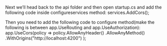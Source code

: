 Next we’ll head back to the api folder and then open startup.cs and add the following code inside configureservices method:
services.AddCors();

Then you need to add the following code to configure method(make the following is between app.UseRouting and app.UseAuthorization):
app.UseCors(policy =>
            policy.AllowAnyHeader()
            .AllowAnyMethod()
            .WithOrigins("http://localhost:4200")
            );
